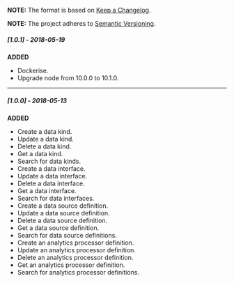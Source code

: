 **NOTE:** The format is based on [Keep a Changelog](http://keepachangelog.com/en/1.0.0/).

**NOTE:** The project adheres to [Semantic Versioning](http://semver.org/spec/v2.0.0.html).

##### [1.0.1] - 2018-05-19

**ADDED**

* Dockerise.
* Upgrade node from 10.0.0 to 10.1.0.

---

##### [1.0.0] - 2018-05-13

**ADDED**

* Create a data kind.
* Update a data kind.
* Delete a data kind.
* Get a data kind.
* Search for data kinds.
* Create a data interface.
* Update a data interface.
* Delete a data interface.
* Get a data interface.
* Search for data interfaces.
* Create a data source definition.
* Update a data source definition.
* Delete a data source definition.
* Get a data source definition.
* Search for data source definitions.
* Create an analytics processor definition.
* Update an analytics processor definition.
* Delete an analytics processor definition.
* Get an analytics processor definition.
* Search for analytics processor definitions.
